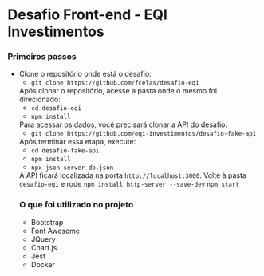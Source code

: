 <h1>Desafio Front-end - EQI Investimentos</h1>

<h3>Primeiros passos</h3>

<ul>
  <li>
    Clone o repositório onde está o desafio:
    <ul>
      <li><code>git clone https://github.com/fcelas/desafio-eqi</code></li>
    </ul>
    Após clonar o repositório, acesse a pasta onde o mesmo foi direcionado:
    <ul>
        <li><code>cd desafio-eqi</code></li>
        <li><code>npm install</code></li>
    </ul>
    Para acessar os dados, você precisará clonar a API do desafio:
    <ul>
        <li><code>git clone https://github.com/eqi-investimentos/desafio-fake-api</code></li>
    </ul>
    Após terminar essa etapa, execute:
    <ul>
        <li><code>cd desafio-fake-api</code></li>
        <li><code>npm install</code></li>
        <li><code>npx json-server db.json</code></li>
    </ul>
    A API ficará localizada na porta <code>http://localhost:3000</code>.
    Volte à pasta <code>desafio-eqi</code> e rode 
    <code>npm install http-server --save-dev</code>
    <code>npm start</code>
  </li>
    
<h3>O que foi utilizado no projeto</h3>
<ul>
    <li>Bootstrap</li>
    <li>Font Awesome</li>
    <li>JQuery</li>
    <li>Chart.js</li>
    <li>Jest</li>
    <li>Docker</li>
</ul>
